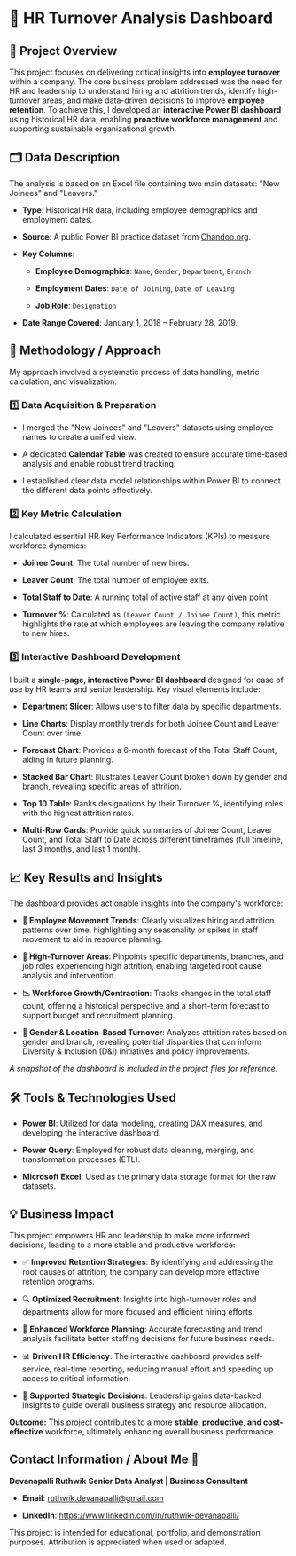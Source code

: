 # 💼 HR Turnover Analysis Dashboard

## 📌 Project Overview

This project focuses on delivering critical insights into **employee turnover** within a company. The core business problem addressed was the need for HR and leadership to understand hiring and attrition trends, identify high-turnover areas, and make data-driven decisions to improve **employee retention**. To achieve this, I developed an **interactive Power BI dashboard** using historical HR data, enabling **proactive workforce management** and supporting sustainable organizational growth.

## 🗂️ Data Description

The analysis is based on an Excel file containing two main datasets: "New Joinees" and "Leavers."

* **Type**: Historical HR data, including employee demographics and employment dates.

* **Source**: A public Power BI practice dataset from [Chandoo.org](https://chandoo.org/).

* **Key Columns**:

  * **Employee Demographics**: `Name`, `Gender`, `Department`, `Branch`

  * **Employment Dates**: `Date of Joining`, `Date of Leaving`

  * **Job Role**: `Designation`

* **Date Range Covered**: January 1, 2018 – February 28, 2019.

## 🧭 Methodology / Approach

My approach involved a systematic process of data handling, metric calculation, and visualization:

### 1️⃣ Data Acquisition & Preparation

* I merged the "New Joinees" and "Leavers" datasets using employee names to create a unified view.

* A dedicated **Calendar Table** was created to ensure accurate time-based analysis and enable robust trend tracking.

* I established clear data model relationships within Power BI to connect the different data points effectively.

### 2️⃣ Key Metric Calculation

I calculated essential HR Key Performance Indicators (KPIs) to measure workforce dynamics:

* **Joinee Count**: The total number of new hires.

* **Leaver Count**: The total number of employee exits.

* **Total Staff to Date**: A running total of active staff at any given point.

* **Turnover %**: Calculated as `(Leaver Count / Joinee Count)`, this metric highlights the rate at which employees are leaving the company relative to new hires.

### 3️⃣ Interactive Dashboard Development

I built a **single-page, interactive Power BI dashboard** designed for ease of use by HR teams and senior leadership. Key visual elements include:

* **Department Slicer**: Allows users to filter data by specific departments.

* **Line Charts**: Display monthly trends for both Joinee Count and Leaver Count over time.

* **Forecast Chart**: Provides a 6-month forecast of the Total Staff Count, aiding in future planning.

* **Stacked Bar Chart**: Illustrates Leaver Count broken down by gender and branch, revealing specific areas of attrition.

* **Top 10 Table**: Ranks designations by their Turnover %, identifying roles with the highest attrition rates.

* **Multi-Row Cards**: Provide quick summaries of Joinee Count, Leaver Count, and Total Staff to Date across different timeframes (full timeline, last 3 months, and last 1 month).

## 📈 Key Results and Insights

The dashboard provides actionable insights into the company's workforce:

* **🔄 Employee Movement Trends**: Clearly visualizes hiring and attrition patterns over time, highlighting any seasonality or spikes in staff movement to aid in resource planning.

* **🚨 High-Turnover Areas**: Pinpoints specific departments, branches, and job roles experiencing high attrition, enabling targeted root cause analysis and intervention.

* **📉 Workforce Growth/Contraction**: Tracks changes in the total staff count, offering a historical perspective and a short-term forecast to support budget and recruitment planning.

* **🚻 Gender & Location-Based Turnover**: Analyzes attrition rates based on gender and branch, revealing potential disparities that can inform Diversity & Inclusion (D&I) initiatives and policy improvements.

*A snapshot of the dashboard is included in the project files for reference.*

## 🛠️ Tools & Technologies Used

* **Power BI**: Utilized for data modeling, creating DAX measures, and developing the interactive dashboard.

* **Power Query**: Employed for robust data cleaning, merging, and transformation processes (ETL).

* **Microsoft Excel**: Used as the primary data storage format for the raw datasets.

## 💡 Business Impact

This project empowers HR and leadership to make more informed decisions, leading to a more stable and productive workforce:

* ✅ **Improved Retention Strategies**: By identifying and addressing the root causes of attrition, the company can develop more effective retention programs.

* 🔍 **Optimized Recruitment**: Insights into high-turnover roles and departments allow for more focused and efficient hiring efforts.

* 📅 **Enhanced Workforce Planning**: Accurate forecasting and trend analysis facilitate better staffing decisions for future business needs.

* 📊 **Driven HR Efficiency**: The interactive dashboard provides self-service, real-time reporting, reducing manual effort and speeding up access to critical information.

* 🎯 **Supported Strategic Decisions**: Leadership gains data-backed insights to guide overall business strategy and resource allocation.

**Outcome:** This project contributes to a more **stable, productive, and cost-effective** workforce, ultimately enhancing overall business performance.

## Contact Information / About Me 📧

**Devanapalli Ruthwik**
**Senior Data Analyst | Business Consultant**

* **Email**: ruthwik.devanapalli@gmail.com

* **LinkedIn**: <https://www.linkedin.com/in/ruthwik-devanapalli/>

This project is intended for educational, portfolio, and demonstration purposes. Attribution is appreciated when used or adapted.